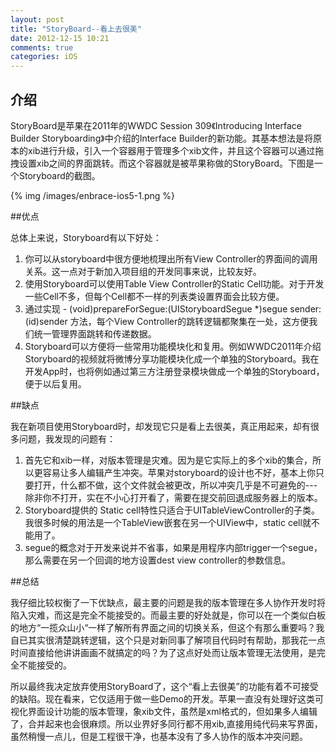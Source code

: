 ```yaml
---
layout: post
title: "StoryBoard--看上去很美"
date: 2012-12-15 10:21
comments: true
categories: iOS
---
```


## 介绍
StoryBoard是苹果在2011年的WWDC Session 309《Introducing Interface Builder Storyboarding》中介绍的Interface Builder的新功能。其基本想法是将原本的xib进行升级，引入一个容器用于管理多个xib文件，并且这个容器可以通过拖拽设置xib之间的界面跳转。而这个容器就是被苹果称做的StoryBoard。下图是一个Storyboard的截图。

{% img /images/enbrace-ios5-1.png %}

<!-- more -->

##优点

总体上来说，Storyboard有以下好处：

 1. 你可以从storyboard中很方便地梳理出所有View Controller的界面间的调用关系。这一点对于新加入项目组的开发同事来说，比较友好。
 2. 使用Storyboard可以使用Table View Controller的Static Cell功能。对于开发一些Cell不多，但每个Cell都不一样的列表类设置界面会比较方便。
 3. 通过实现 - (void)prepareForSegue:(UIStoryboardSegue *)segue sender:(id)sender 方法，每个View Controller的跳转逻辑都聚集在一处，这方便我们统一管理界面跳转和传递数据。
 4. Storyboard可以方便将一些常用功能模块化和复用。例如WWDC2011年介绍Storyboard的视频就将微博分享功能模块化成一个单独的Storyboard。我在开发App时，也将例如通过第三方注册登录模块做成一个单独的Storyboard，便于以后复用。

##缺点

我在新项目使用Storyboard时，却发现它只是看上去很美，真正用起来，却有很多问题，我发现的问题有：

 1. 首先它和xib一样，对版本管理是灾难。因为是它实际上的多个xib的集合，所以更容易让多人编辑产生冲突。苹果对storyboard的设计也不好，基本上你只要打开，什么都不做，这个文件就会被更改，所以冲突几乎是不可避免的---除非你不打开，实在不小心打开看了，需要在提交前回退成服务器上的版本。
 2. Storyboard提供的 Static cell特性只适合于UITableViewController的子类。我很多时候的用法是一个TableView嵌套在另一个UIView中，static cell就不能用了。
 3. segue的概念对于开发来说并不省事，如果是用程序内部trigger一个segue，那么需要在另一个回调的地方设置dest view controller的参数信息。

##总结

我仔细比较权衡了一下优缺点，最主要的问题是我的版本管理在多人协作开发时将陷入灾难，而这是完全不能接受的。而最主要的好处就是，你可以在一个类似白板的地方“一揽众山小“一样了解所有界面之间的切换关系，但这个有那么重要吗？我自已其实很清楚跳转逻辑，这个只是对新同事了解项目代码时有帮助，那我花一点时间直接给他讲讲画画不就搞定的吗？为了这点好处而让版本管理无法使用，是完全不能接受的。

所以最终我决定放弃使用StoryBoard了，这个“看上去很美”的功能有着不可接受的缺陷。现在看来，它仅适用于做一些Demo的开发。苹果一直没有处理好这类可视化界面设计功能的版本管理，象xib文件，虽然是xml格式的，但如果多人编辑了，合并起来也会很麻烦。所以业界好多同行都不用xib,直接用纯代码来写界面，虽然稍慢一点儿，但是工程很干净，也基本没有了多人协作的版本冲突问题。



